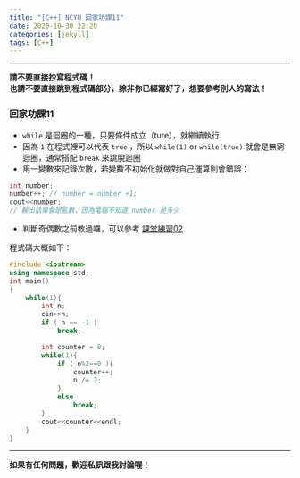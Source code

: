 ```yaml
---
title: "[C++] NCYU 回家功課11"
date: 2020-10-30 22:20
categories: [jekyll]
tags: [C++]
---
```


---
**請不要直接抄寫程式碼！** <br>
**也請不要直接跳到程式碼部分，除非你已經寫好了，想要參考別人的寫法！**

### 回家功課11

* `while` 是迴圈的一種，只要條件成立（ture），就繼續執行
* 因為 `1` 在程式裡可以代表 `true` ，所以 `while(1)` or `while(true)` 就會是無窮迴圈，通常搭配 `break` 來跳脫迴圈
* 用一變數來記錄次數，若變數不初始化就做對自己運算則會錯誤：
```c++
int number;
number++; // number = number +1;
cout<<number;
// 輸出結果會是亂數，因為電腦不知道 number 是多少
```
* 判斷奇偶數之前教過囉，可以參考 [課堂練習02](../NCYU-課堂練習02/)

程式碼大概如下：
```c++
#include <iostream>  
using namespace std;  
int main()  
{  
    while(1){  
        int n;  
        cin>>n;  
        if ( n == -1 )  
            break;  

        int counter = 0;  
        while(1){  
            if ( n%2==0 ){  
                counter++;  
                n /= 2;  
            }  
            else  
                break;  
        }  
        cout<<counter<<endl;  
    }  
}
```

---
**如果有任何問題，歡迎私訊跟我討論喔！**
